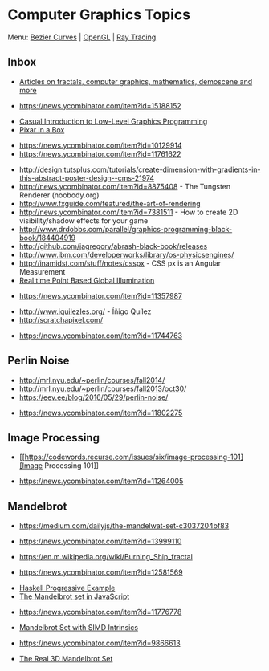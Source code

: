 # Computer Graphics Topics

Menu: [Bezier Curves](bezier.md) | [OpenGL](opengl.md) | [Ray Tracing](ray_tracing.md)

## Inbox

+ [Articles on fractals, computer graphics, mathematics, demoscene and more](http://iquilezles.org/www/index.htm)
 - https://news.ycombinator.com/item?id=15188152
+ [Casual Introduction to Low-Level Graphics Programming](http://stephaniehurlburt.com/blog/2016/10/28/casual-introduction-to-low-level-graphics-programming)
+ [Pixar in a Box](https://www.khanacademy.org/partner-content/pixar)
 - https://news.ycombinator.com/item?id=10129914
 - https://news.ycombinator.com/item?id=11761622
+ http://design.tutsplus.com/tutorials/create-dimension-with-gradients-in-this-abstract-poster-design--cms-21974
+ http://news.ycombinator.com/item?id=8875408 - The Tungsten Renderer (noobody.org)
+ http://www.fxguide.com/featured/the-art-of-rendering
+ http://news.ycombinator.com/item?id=7381511 - How to create 2D visibility/shadow effects for your game
+ http://www.drdobbs.com/parallel/graphics-programming-black-book/184404919
+ http://github.com/jagregory/abrash-black-book/releases
+ http://www.ibm.com/developerworks/library/os-physicsengines/
+ http://inamidst.com/stuff/notes/csspx - CSS px is an Angular Measurement
+ [Real time Point Based Global Illumination](http://www.aduprat.com/portfolio/?page=articles%2FPBGI)
 - https://news.ycombinator.com/item?id=11357987
+ http://www.iquilezles.org/ - Íñigo Quílez
+ http://scratchapixel.com/
 - https://news.ycombinator.com/item?id=11744763

## Perlin Noise

+ http://mrl.nyu.edu/~perlin/courses/fall2014/
+ http://mrl.nyu.edu/~perlin/courses/fall2013/oct30/
+ https://eev.ee/blog/2016/05/29/perlin-noise/
 - https://news.ycombinator.com/item?id=11802275

## Image Processing

+ [[https://codewords.recurse.com/issues/six/image-processing-101][Image Processing 101]]
 - https://news.ycombinator.com/item?id=11264005

## Mandelbrot

+ https://medium.com/dailyjs/the-mandelwat-set-c3037204bf83
 - https://news.ycombinator.com/item?id=13999110
+ https://en.m.wikipedia.org/wiki/Burning_Ship_fractal
 - https://news.ycombinator.com/item?id=12581569
+ [Haskell Progressive Example](http://yannesposito.com/Scratch/en/blog/Haskell-OpenGL-Mandelbrot/)
+ [The Mandelbrot set in JavaScript](http://slicker.me/fractals/fractals.htm)
 - https://news.ycombinator.com/item?id=11776778
+ [Mandelbrot Set with SIMD Intrinsics](http://nullprogram.com/blog/2015/07/10/)
 - https://news.ycombinator.com/item?id=9866613
+ [The Real 3D Mandelbrot Set](https://christopherolah.wordpress.com/2011/08/08/the-real-3d-mandelbrot-set/)
